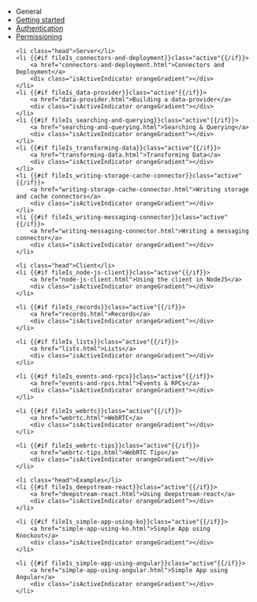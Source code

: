 <ul id="subnav">
	<li class="head first">General</li>
	<li {{#if fileIs_getting-started}}class="active"{{/if}}>
		<a href="getting-started.html">Getting started</a>
		<div class="isActiveIndicator orangeGradient"></div>
	</li>
	<li {{#if fileIs_authentication}}class="active"{{/if}}>
		<a href="authentication.html">Authentication</a>
		<div class="isActiveIndicator orangeGradient"></div>
	</li>
	<li {{#if fileIs_permissioning}}class="active"{{/if}}>
		<a href="permissioning.html">Permissioning</a>
		<div class="isActiveIndicator orangeGradient"></div>
	</li>

	<li class="head">Server</li>
	<li {{#if fileIs_connectors-and-deployment}}class="active"{{/if}}>
		<a href="connectors-and-deployment.html">Connectors and Deployment</a>
		<div class="isActiveIndicator orangeGradient"></div>
	</li>
	<li {{#if fileIs_data-provider}}class="active"{{/if}}>
		<a href="data-provider.html">Building a data-provider</a>
		<div class="isActiveIndicator orangeGradient"></div>
	</li>
	<li {{#if fileIs_searching-and-querying}}class="active"{{/if}}>
		<a href="searching-and-querying.html">Searching & Querying</a>
		<div class="isActiveIndicator orangeGradient"></div>
	</li>
	<li {{#if fileIs_transforming-data}}class="active"{{/if}}>
		<a href="transforming-data.html">Transforming Data</a>
		<div class="isActiveIndicator orangeGradient"></div>
	</li>
	<li {{#if fileIs_writing-storage-cache-connector}}class="active"{{/if}}>
		<a href="writing-storage-cache-connector.html">Writing storage and cache connectors</a>
		<div class="isActiveIndicator orangeGradient"></div>
	</li>
	<li {{#if fileIs_writing-messaging-connector}}class="active"{{/if}}>
		<a href="writing-messaging-connector.html">Writing a messaging connector</a>
		<div class="isActiveIndicator orangeGradient"></div>
	</li>

	<li class="head">Client</li>
	<li {{#if fileIs_node-js-client}}class="active"{{/if}}>
		<a href="node-js-client.html">Using the client in NodeJS</a>
		<div class="isActiveIndicator orangeGradient"></div>
	</li>

	<li {{#if fileIs_records}}class="active"{{/if}}>
		<a href="records.html">Records</a>
		<div class="isActiveIndicator orangeGradient"></div>
	</li>

	<li {{#if fileIs_lists}}class="active"{{/if}}>
		<a href="lists.html">Lists</a>
		<div class="isActiveIndicator orangeGradient"></div>
	</li>

	<li {{#if fileIs_events-and-rpcs}}class="active"{{/if}}>
		<a href="events-and-rpcs.html">Events & RPCs</a>
		<div class="isActiveIndicator orangeGradient"></div>
	</li>

	<li {{#if fileIs_webrtc}}class="active"{{/if}}>
		<a href="webrtc.html">WebRTC</a>
		<div class="isActiveIndicator orangeGradient"></div>
	</li>

	<li {{#if fileIs_webrtc-tips}}class="active"{{/if}}>
		<a href="webrtc-tips.html">WebRTC Tips</a>
		<div class="isActiveIndicator orangeGradient"></div>
	</li>

	<li class="head">Examples</li>
	<li {{#if fileIs_deepstream-react}}class="active"{{/if}}>
		<a href="deepstream-react.html">Using deepstream-react</a>
		<div class="isActiveIndicator orangeGradient"></div>
	</li>

	<li {{#if fileIs_simple-app-using-ko}}class="active"{{/if}}>
		<a href="simple-app-using-ko.html">Simple App using Knockout</a>
		<div class="isActiveIndicator orangeGradient"></div>
	</li>

	<li {{#if fileIs_simple-app-using-angular}}class="active"{{/if}}>
		<a href="simple-app-using-angular.html">Simple App using Angular</a>
		<div class="isActiveIndicator orangeGradient"></div>
	</li>
</ul>

